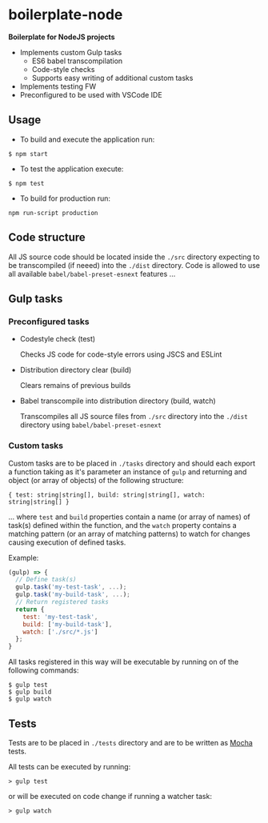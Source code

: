 # boilerplate-node

**Boilerplate for NodeJS projects**

- Implements custom Gulp tasks
  - ES6 babel transcompilation
  - Code-style checks
  - Supports easy writing of additional custom tasks
- Implements testing FW
- Preconfigured to be used with VSCode IDE

## Usage

- To build and execute the application run:

```
$ npm start
```

- To test the application execute:

```
$ npm test
```

- To build for production run:

```
npm run-script production
```


## Code structure

All JS source code should be located inside the `./src` directory expecting to be transcompiled (if neeed) into the `./dist` directory. Code is allowed to use all available `babel/babel-preset-esnext` features ...

## Gulp tasks

### Preconfigured tasks

- Codestyle check (test)

  Checks JS code for code-style errors using JSCS and ESLint

- Distribution directory clear (build)

  Clears remains of previous builds

- Babel transcompile into distribution directory (build, watch)

  Transcompiles all JS source files from `./src` directory into the `./dist` directory using `babel/babel-preset-esnext`

### Custom tasks

Custom tasks are to be placed in `./tasks` directory and should each export a function taking as it's parameter an instance of `gulp` and returning and object (or array of objects) of the following structure:
```
{ test: string|string[], build: string|string[], watch: string|string[] }
```
... where `test` and `build` properties contain a name (or array of names) of task(s) defined within the function, and the `watch` property contains a matching pattern (or an array of matching patterns) to watch for changes causing execution of defined tasks.

Example:
```js
(gulp) => {
  // Define task(s)
  gulp.task('my-test-task', ...);
  gulp.task('my-build-task', ...);
  // Return registered tasks
  return {
    test: 'my-test-task',
    build: ['my-build-task'],
    watch: ['./src/*.js']
  };
}
```

All tasks registered in this way will be executable by running on of the following commands:
```
$ gulp test
$ gulp build
$ gulp watch
```

## Tests

Tests are to be placed in `./tests` directory and are to be written as [Mocha](https://mochajs.org/#getting-started) tests.

All tests can be executed by running:
```
> gulp test
``` 

or will be executed on code change if running a watcher task:

```
> gulp watch
```
